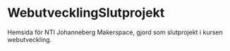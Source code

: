 # WebutvecklingSlutprojekt
Hemsida för NTI Johanneberg Makerspace, gjord som slutprojekt i kursen webutveckling.
